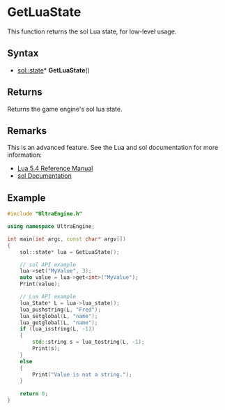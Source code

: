 # GetLuaState

This function returns the sol Lua state, for low-level usage.

## Syntax

- [sol::state](https://sol2.readthedocs.io/en/latest/api/state.html)* **GetLuaState**()

## Returns

Returns the game engine's sol lua state.

## Remarks

This is an advanced feature. See the Lua and sol documentation for more information:
- [Lua 5.4 Reference Manual](https://www.lua.org/manual/5.4/)
- [sol Documentation](https://sol2.readthedocs.io/en/latest/)

## Example

```c++
#include "UltraEngine.h"

using namespace UltraEngine;

int main(int argc, const char* argv[])
{
    sol::state* lua = GetLuaState();

    // sol API example
    lua->set("MyValue", 3);
    auto value = lua->get<int>("MyValue");
    Print(value);

    // Lua API example
    lua_State* L = lua->lua_state();
    lua_pushstring(L, "Fred");
    lua_setglobal(L, "name");
    lua_getglobal(L, "name");
    if (lua_isstring(L, -1))
    {
        std::string s = lua_tostring(L, -1);
        Print(s);
    }
    else
    {
        Print("Value is not a string.");
    }
    
    return 0;
}

```
